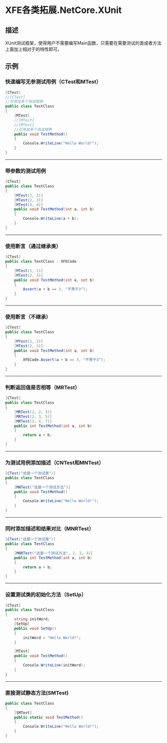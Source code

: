 # XFE各类拓展.NetCore.XUnit

## 描述

XUnit测试框架，使得用户不需要编写Main函数，只需要在需要测试的类或者方法上面加上相对于的特性即可。

## 示例

### 快速编写无参测试用例（CTest和MTest）

```csharp
[CTest]
//[CTest]
//可添加多个测试用例
public class TestClass
{
    [MTest]
    //[MTest]
    //[MTest]
    //可添加多个测试用例
    public void TestMethod()
    {
        Console.WriteLine("Hello World!");
    }
}
```

---

### 带参数的测试用例

```csharp
[CTest]
public class TestClass
{
    [MTest(1, 2)]
    [MTest(2, 3)]
    [MTest(3, 4)]
    public void TestMethod(int a, int b)
    {
        Console.WriteLine(a + b);
    }
}
```

---

### 使用断言（通过继承类）

```csharp
[CTest]
public class TestClass : XFECode
{
    [MTest(1, 2)]
    [MTest(2, 3)]
    public void TestMethod(int a, int b)
    {
        Assert(a + b == 3, "不等于3");
    }
}
```

---

### 使用断言（不继承）

```csharp
[CTest]
public class TestClass
{
    [MTest(1, 2)]
    [MTest(2, 3)]
    public void TestMethod(int a, int b)
    {
        XFECode.Assert(a + b == 3, "不等于3");
    }
}
```

---

### 判断返回值是否相等（MRTest）

```csharp
[CTest]
public class TestClass
{
    [MRTest(1, 2, 3)]
    [MRTest(2, 3, 5)]
    [MRTest(3, 4, 7)]
    public int TestMethod(int a, int b)
    {
        return a + b;
    }
}
```

---

### 为测试用例添加描述（CNTest和MNTest）

```csharp
[CTest("这是一个测试类")]
public class TestClass
{
    [MNTest("这是一个测试方法")]
    public void TestMethod()
    {
        Console.WriteLine("Hello World!");
    }
}
```

---

### 同时添加描述和结果对比（MNRTest）

```csharp
[CTest("这是一个测试类")]
public class TestClass
{
    [MNRTest("这是一个测试方法", 1, 2, 3)]
    public int TestMethod(int a, int b)
    {
        return a + b;
    }
}
```

---

### 设置测试类的初始化方法（SetUp）

```csharp
[CTest]
public class TestClass
{
    string initWord;
    [SetUp]
    public void SetUp()
    {
        initWord = "Hello World!";
    }

    [MTest]
    public void TestMethod()
    {
        Console.WriteLine(initWord);
    }
}
```

---

### 直接测试静态方法(SMTest)

```csharp
public class TestClass
{
    [SMTest]
    public static void TestMethod()
    {
        Console.WriteLine("Hello World!");
    }
}
```